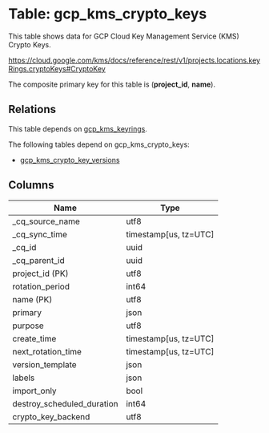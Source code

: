# Table: gcp_kms_crypto_keys

This table shows data for GCP Cloud Key Management Service (KMS) Crypto Keys.

https://cloud.google.com/kms/docs/reference/rest/v1/projects.locations.keyRings.cryptoKeys#CryptoKey

The composite primary key for this table is (**project_id**, **name**).

## Relations

This table depends on [gcp_kms_keyrings](gcp_kms_keyrings).

The following tables depend on gcp_kms_crypto_keys:
  - [gcp_kms_crypto_key_versions](gcp_kms_crypto_key_versions)

## Columns

| Name          | Type          |
| ------------- | ------------- |
|_cq_source_name|utf8|
|_cq_sync_time|timestamp[us, tz=UTC]|
|_cq_id|uuid|
|_cq_parent_id|uuid|
|project_id (PK)|utf8|
|rotation_period|int64|
|name (PK)|utf8|
|primary|json|
|purpose|utf8|
|create_time|timestamp[us, tz=UTC]|
|next_rotation_time|timestamp[us, tz=UTC]|
|version_template|json|
|labels|json|
|import_only|bool|
|destroy_scheduled_duration|int64|
|crypto_key_backend|utf8|